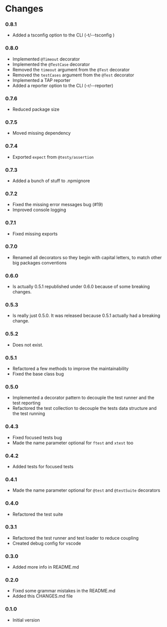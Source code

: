 # Changes

### 0.8.1
  - Added a tsconfig option to the CLI (-t/--tsconfig <path>)


### 0.8.0
  - Implemented `@Timeout` decorator
  - Implemented the `@TestCase` decorator
  - Removed the `timeout` argument from the `@Test` decorator
  - Removed the `testCases` argument from the `@Test` decorator
  - Implemented a TAP reporter
  - Added a reporter option to the CLI (-r/--reporter)

### 0.7.6
  - Reduced package size

### 0.7.5
  - Moved missing dependency

### 0.7.4
  - Exported `expect` from `@testy/assertion`

### 0.7.3
  - Added a bunch of stuff to .npmignore

### 0.7.2
  - Fixed the missing error messages bug (#19)
  - Improved console logging

### 0.7.1
  - Fixed missing exports

### 0.7.0
 - Renamed all decorators so they begin with capital letters, to match other big packages conventions

### 0.6.0
 - Is actually 0.5.1 republished under 0.6.0 because of some breaking changes.

### 0.5.3
 - Is really just 0.5.0. It was released because 0.5.1 actually had a breaking change.

### 0.5.2
- Does not exist.

### 0.5.1
 - Refactored a few methods to improve the maintainability
 - Fixed the base class bug

### 0.5.0
 - Implemented a decorator pattern to decouple the test runner and the test reporting
 - Refactored the test collection to decouple the tests data structure and the test running

### 0.4.3
 - Fixed focused tests bug
 - Made the name parameter optional for `ftest` and `xtest` too

### 0.4.2
 - Added tests for focused tests

### 0.4.1
 - Made the name parameter optional for `@test` and `@testSuite` decorators

### 0.4.0
 - Refactored the test suite

### 0.3.1
 - Refactored the test runner and test loader to reduce coupling
 - Created debug config for vscode

### 0.3.0
 - Added more info in README.md

### 0.2.0
- Fixed some grammar mistakes in the README.md
- Added this CHANGES.md file

### 0.1.0 
- Initial version
